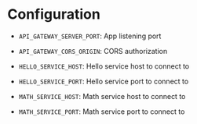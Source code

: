 # Configuration
- `API_GATEWAY_SERVER_PORT`: App listening port
- `API_GATEWAY_CORS_ORIGIN`: CORS authorization

- `HELLO_SERVICE_HOST`: Hello service host to connect to
- `HELLO_SERVICE_PORT`: Hello service port to connect to

- `MATH_SERVICE_HOST`: Math service host to connect to
- `MATH_SERVICE_PORT`: Math service port to connect to